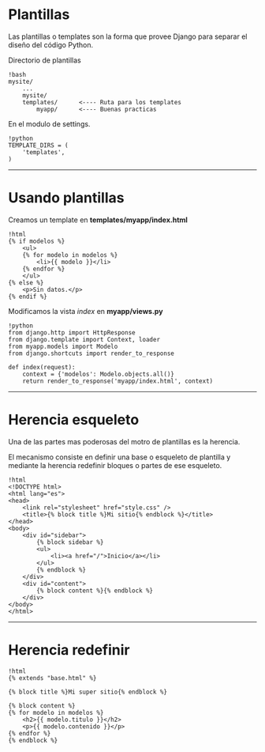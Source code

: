 # Plantillas

Las plantillas o templates son la forma que provee Django para separar el
diseño del código Python.

Directorio de plantillas

    !bash
    mysite/
        ...
        mysite/
        templates/      <---- Ruta para los templates
            myapp/      <---- Buenas practicas

En el modulo de settings.

    !python
    TEMPLATE_DIRS = (
        'templates',
    )

---

# Usando plantillas

Creamos un template en **templates/myapp/index.html**

    !html
    {% if modelos %}
        <ul>
        {% for modelo in modelos %}
            <li>{{ modelo }}</li>
        {% endfor %}
        </ul>
    {% else %}
        <p>Sin datos.</p>
    {% endif %}

Modificamos la vista *index* en **myapp/views.py**

    !python
    from django.http import HttpResponse
    from django.template import Context, loader
    from myapp.models import Modelo
    from django.shortcuts import render_to_response

    def index(request):
        context = {'modelos': Modelo.objects.all()}
        return render_to_response('myapp/index.html', context)
---

# Herencia esqueleto

Una de las partes mas poderosas del motro de plantillas es la herencia.

El mecanismo consiste en definir una base o esqueleto de plantilla y mediante la
herencia redefinir bloques o partes de ese esqueleto.

    !html
    <!DOCTYPE html>
    <html lang="es">
    <head>
        <link rel="stylesheet" href="style.css" />
        <title>{% block title %}Mi sitio{% endblock %}</title>
    </head>
    <body>
        <div id="sidebar">
            {% block sidebar %}
            <ul>
                <li><a href="/">Inicio</a></li>
            </ul>
            {% endblock %}
        </div>
        <div id="content">
            {% block content %}{% endblock %}
        </div>
    </body>
    </html>

---

# Herencia redefinir

    !html
    {% extends "base.html" %}

    {% block title %}Mi super sitio{% endblock %}

    {% block content %}
    {% for modelo in modelos %}
        <h2>{{ modelo.titulo }}</h2>
        <p>{{ modelo.contenido }}</p>
    {% endfor %}
    {% endblock %}

